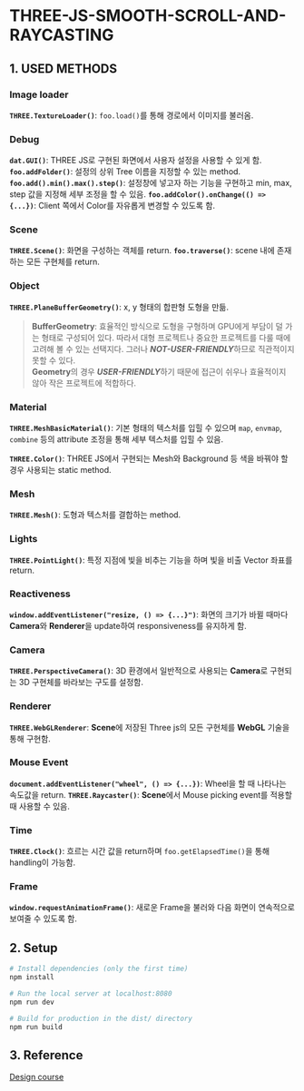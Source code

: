 # THREE-JS-SMOOTH-SCROLL-AND-RAYCASTING

## 1. USED METHODS

### Image loader
**`THREE.TextureLoader()`**: `foo.load()`를 통해 경로에서 이미지를 불러옴.

### Debug
**`dat.GUI()`**: THREE JS로 구현된 화면에서 사용자 설정을 사용할 수 있게 함.
**`foo.addFolder()`**: 설정의 상위 Tree 이름을 지정할 수 있는 method.
**`foo.add().min().max().step()`**: 설정창에 넣고자 하는 기능을 구현하고 min, max, step 값을 지정해 세부 조정을 할 수 있음.
**`foo.addColor().onChange(() => {...})`**: Client 쪽에서 Color를 자유롭게 변경할 수 있도록 함.

### Scene
**`THREE.Scene()`**: 화면을 구성하는 객체를 return.
**`foo.traverse()`**: scene 내에 존재하는 모든 구현체를 return.

### Object
**`THREE.PlaneBufferGeometry()`**: x, y 형태의 합판형 도형을 만듦.
> **BufferGeometry**: 효율적인 방식으로 도형을 구형하며 GPU에게 부담이 덜 가는 형태로 구성되어 있다. 따라서 대형 프로젝트나 중요한 프로젝트를 다룰 때에 고려해 볼 수 있는 선택지다. 그러나 ***NOT-USER-FRIENDLY***하므로 직관적이지 못할 수 있다.<br/>**Geometry**의 경우 ***USER-FRIENDLY***하기 때문에 접근이 쉬우나 효율적이지 않아 작은 프로젝트에 적합하다.

### Material
**`THREE.MeshBasicMaterial()`**: 기본 형태의 텍스처를 입힐 수 있으며 `map`, `envmap`, `combine` 등의 attribute 조정을 통해 세부 텍스처를 입힐 수 있음.

**`THREE.Color()`**: THREE JS에서 구현되는 Mesh와 Background 등 색을 바꿔야 할 경우 사용되는 static method.

### Mesh
**`THREE.Mesh()`**: 도형과 텍스처를 결합하는 method.

### Lights
**`THREE.PointLight()`**: 특정 지점에 빛을 비추는 기능을 하며 빛을 비출 Vector 좌표를 return.

### Reactiveness
**`window.addEventListener("resize, () => {...}")`**: 화면의 크기가 바뀔 때마다 **Camera**와 **Renderer**을 update하여 responsiveness를 유지하게 함.

### Camera
**`THREE.PerspectiveCamera()`**: 3D 환경에서 일반적으로 사용되는 **Camera**로 구현되는 3D 구현체를 바라보는 구도를 설정함.

### Renderer
**`THREE.WebGLRenderer`**: **Scene**에 저장된 Three js의 모든 구현체를 **WebGL** 기술을 통해 구현함.

### Mouse Event
**`document.addEventListener("wheel", () => {...})`**: Wheel을 할 때 나타나는 속도값을 return.
**`THREE.Raycaster()`**: **Scene**에서 Mouse picking event를 적용할 때 사용할 수 있음.

### Time
**`THREE.Clock()`**: 흐르는 시간 값을 return하며 `foo.getElapsedTime()`을 통해 handling이 가능함.

### Frame
**`window.requestAnimationFrame()`**: 새로운 Frame을 불러와 다음 화면이 연속적으로 보여줄 수 있도록 함.
 
## 2. Setup
``` bash
# Install dependencies (only the first time)
npm install

# Run the local server at localhost:8080
npm run dev

# Build for production in the dist/ directory
npm run build
```

## 3. Reference
[Design course](https://youtu.be/U29j5NiSMVQ)
